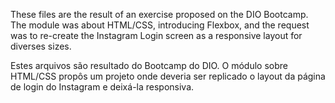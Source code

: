 These files are the result of an exercise proposed on the DIO Bootcamp. The module was about HTML/CSS, introducing Flexbox, and the request was to re-create the Instagram Login screen as a responsive layout for diverses sizes.

Estes arquivos são resultado do Bootcamp do DIO. O módulo sobre HTML/CSS propôs um projeto onde deveria ser replicado o layout da página de login do Instagram e deixá-la responsiva.